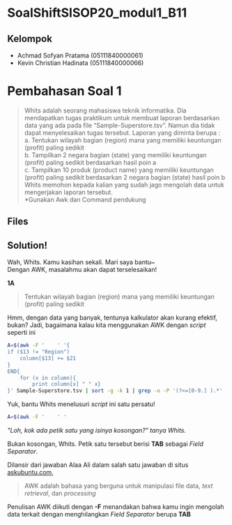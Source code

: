 # SoalShiftSISOP20_modul1_B11
## Kelompok
 - Achmad Sofyan Pratama (05111840000061)
 - Kevin Christian Hadinata (05111840000066)

# Pembahasan Soal 1
>Whits adalah seorang mahasiswa teknik informatika. Dia mendapatkan tugas praktikum
untuk membuat laporan berdasarkan data yang ada pada file “Sample-Superstore.tsv”.
Namun dia tidak dapat menyelesaikan tugas tersebut. Laporan yang diminta berupa :  
a. Tentukan wilayah bagian (region) mana yang memiliki keuntungan (profit) paling
sedikit  
b. Tampilkan 2 negara bagian (state) yang memiliki keuntungan (profit) paling
sedikit berdasarkan hasil poin a  
c. Tampilkan 10 produk (product name) yang memiliki keuntungan (profit) paling
sedikit berdasarkan 2 negara bagian (state) hasil poin b  
Whits memohon kepada kalian yang sudah jago mengolah data untuk mengerjakan
laporan tersebut.  
*Gunakan Awk dan Command pendukung

## Files


## Solution!
Wah, Whits. Kamu kasihan sekali. Mari saya bantu~  
Dengan AWK, masalahmu akan dapat terselesaikan!

**1A**
>Tentukan wilayah bagian (region) mana yang memiliki keuntungan (profit) paling sedikit

Hmm, dengan data yang banyak, tentunya kalkulator akan kurang efektif, bukan?
Jadi, bagaimana kalau kita menggunakan AWK dengan *script* seperti ini

```bash
A=$(awk -F '	' '{
if ($13 != "Region")
	column[$13] += $21	
}
END{
	for (x in column){
		print column[x] " " x}
}' Sample-Superstore.tsv | sort -g -k 1 | grep -o -P '(?<=[0-9.] ).*' | head -n 1)
```
Yuk, bantu Whits menelusuri *script* ini satu persatu!

```bash
A=$(awk -F '	' '
```

*"Loh, kok ada petik satu yang isinya kosongan?" tanya Whits.*

Bukan kosongan, Whits. Petik satu tersebut berisi **TAB** sebagai *Field Separator*. 


Dilansir dari jawaban Alaa Ali dalam salah satu
jawaban di situs [askubuntu.com](https://askubuntu.com/a/342850), 
>AWK adalah bahasa yang berguna untuk manipulasi file data, *text retrieval*, dan *processing*

Penulisan AWK diikuti dengan **-F** menandakan bahwa kamu ingin mengolah data terkait dengan menghilangkan *Field Separator* berupa **TAB**
<!--stackedit_data:
eyJoaXN0b3J5IjpbNzYzMDg2OTA1LDE4NDkwNDU5NDUsMjA5ND
g1MzU5OCwxNzM2NzgwNjAyXX0=
-->